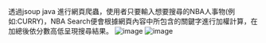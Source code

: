 透過jsoup java 進行網頁爬蟲，使用者只要輸入想要搜尋的NBA人事物(例如:CURRY)，NBA Search便會根據網頁內容中所包含的關鍵字進行加權計算，在加總後依分數高低呈現搜尋結果。
![image](https://user-images.githubusercontent.com/58155545/113021314-08a46900-91b6-11eb-8417-312e9dc78f7e.png)
![image](https://user-images.githubusercontent.com/58155545/113021349-0f32e080-91b6-11eb-87a1-7b5fc8652098.png)

